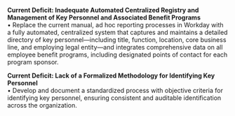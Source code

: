 **Current Deficit: Inadequate Automated Centralized Registry and Management of Key Personnel and Associated Benefit Programs**  
• Replace the current manual, ad hoc reporting processes in Workday with a fully automated, centralized system that captures and maintains a detailed directory of key personnel—including title, function, location, core business line, and employing legal entity—and integrates comprehensive data on all employee benefit programs, including designated points of contact for each program sponsor.

**Current Deficit: Lack of a Formalized Methodology for Identifying Key Personnel**  
• Develop and document a standardized process with objective criteria for identifying key personnel, ensuring consistent and auditable identification across the organization.
